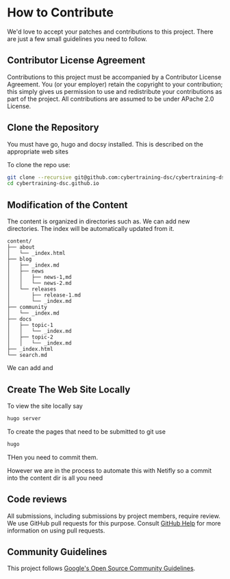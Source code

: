 # How to Contribute

We'd love to accept your patches and contributions to this project. There are
just a few small guidelines you need to follow.

## Contributor License Agreement

Contributions to this project must be accompanied by a Contributor License
Agreement. You (or your employer) retain the copyright to your contribution;
this simply gives us permission to use and redistribute your contributions as
part of the project. All contributions are assumed to be under APache 2.0 License.

## Clone the Repository

You must have go, hugo and docsy installed. This is described on the appropriate web sites

To clone the repo use:

```bash
git clone --recursive git@github.com:cybertraining-dsc/cybertraining-dsc.github.io.git
cd cybertraining-dsc.github.io
```

## Modification of the Content

The content is organized in directories such as. We can add new directories.
The index will be automatically updated from it.

```
content/
├── about
│   └── _index.html
├── blog
│   ├── _index.md
│   ├── news
│   │   ├── news-1,md
│   │   └── news-2.md
│   └── releases
│       ├── release-1.md
│       └── _index.md
├── community
│   └── _index.md
├── docs
│   ├── topic-1
│   │   └── _index.md
│   ├── topic-2
│   │   └── _index.md
├── _index.html
└── search.md
```

We can add and 


## Create The Web Site Locally


To view the site locally say

```bash
hugo server
```

To create the pages that need to be submitted to git use

```bash
hugo
```

THen you need to commit them.

However we are in the process to automate this with Netifly so a commit into the content dir is all you need

## Code reviews

All submissions, including submissions by project members, require review. We
use GitHub pull requests for this purpose. Consult
[GitHub Help](https://help.github.com/articles/about-pull-requests/) for more
information on using pull requests.

## Community Guidelines

This project follows
[Google's Open Source Community Guidelines](https://opensource.google.com/conduct/).
